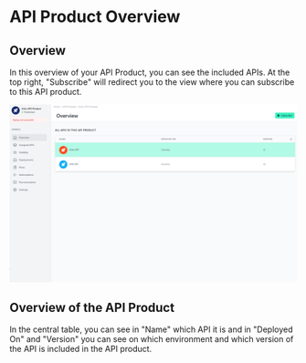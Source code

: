 # API Product Overview

<head>
  <meta name="guidename" content="API Management"/>
  <meta name="context" content="GUID-ace68eb5-2876-4eb7-b4cc-ea1c55734f7e"/>
</head>

## Overview

In this overview of your API Product, you can see the included APIs. At the top right, "Subscribe" will redirect you to the view where you can subscribe to this API product.

![Administration Portal - API Products - Overview](../Images/img-cp-admin_portal_API_products_overview.png)

## Overview of the API Product

In the central table, you can see in "Name" which API it is and in "Deployed On" and "Version" you can see on which environment and which version of the API is included in the API product.